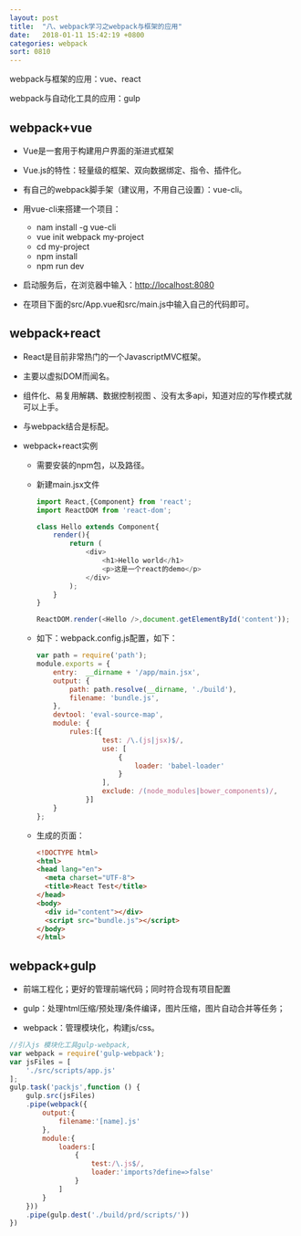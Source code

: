 ```yaml
---
layout: post
title:  "八、webpack学习之webpack与框架的应用"
date:   2018-01-11 15:42:19 +0800
categories: webpack
sort: 0810
---
```


webpack与框架的应用：vue、react

webpack与自动化工具的应用：gulp

## webpack+vue

 - Vue是一套用于构建用户界面的渐进式框架
  - Vue.js的特性：轻量级的框架、双向数据绑定、指令、插件化。
  - 有自己的webpack脚手架（建议用，不用自己设置）：vue-cli。
- 用vue-cli来搭建一个项目：

     - nam install -g vue-cli
     - vue init webpack my-project
     - cd my-project
     - npm install
     - npm run dev
- 启动服务后，在浏览器中输入：<http://localhost:8080>
- 在项目下面的src/App.vue和src/main.js中输入自己的代码即可。

## webpack+react

- React是目前非常热门的一个JavascriptMVC框架。

- 主要以虚拟DOM而闻名。

- 组件化、易复用解耦、数据控制视图 、没有太多api，知道对应的写作模式就可以上手。

- 与webpack结合是标配。

- webpack+react实例

  - 需要安装的npm包，以及路径。

  - 新建main.jsx文件

    ```js
    import React,{Component} from 'react';
    import ReactDOM from 'react-dom';

    class Hello extends Component{
        render(){
            return (
                <div>
                    <h1>Hello world</h1>
                    <p>这是一个react的demo</p>
                </div>
            );
        }
    }

    ReactDOM.render(<Hello />,document.getElementById('content'));
    ```

  - 如下：webpack.config.js配置，如下：

    ```js
    var path = require('path');
    module.exports = {
        entry:  __dirname + '/app/main.jsx',
        output: {
            path: path.resolve(__dirname, './build'),
            filename: 'bundle.js',
        },
        devtool: 'eval-source-map',
        module: {
            rules:[{
                    test: /\.(js|jsx)$/,
                    use: [
                        {
                            loader: 'babel-loader'
                        }
                    ],
                    exclude: /(node_modules|bower_components)/,
                }]
        }
    };

    ```

  - 生成的页面：

    ```html
    <!DOCTYPE html>
    <html>
    <head lang="en">
      <meta charset="UTF-8">
      <title>React Test</title>
    </head>
    <body>
      <div id="content"></div>
      <script src="bundle.js"></script>
    </body>
    </html>  
    ```


## webpack+gulp

- 前端工程化；更好的管理前端代码；同时符合现有项目配置

 - gulp：处理html压缩/预处理/条件编译，图片压缩，图片自动合并等任务；
  - webpack：管理模块化，构建js/css。

```js
//引入js 模块化工具gulp-webpack,
var webpack = require('gulp-webpack');
var jsFiles = [
    './src/scripts/app.js'
];
gulp.task('packjs',function () {
    gulp.src(jsFiles)
    .pipe(webpack({
        output:{
            filename:'[name].js'
        },
        module:{
            loaders:[
                {
                    test:/\.js$/,
                    loader:'imports?define=>false'
                }
            ]
        }
    }))
    .pipe(gulp.dest('./build/prd/scripts/'))
})
```

